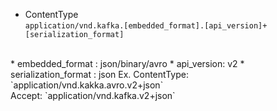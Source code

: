 * ContentType <br>
`application/vnd.kafka.[embedded_format].[api_version]+[serialization_format]`
<br>
* embedded_format : json/binary/avro
* api_version: v2
* serialization_format : json
Ex. ContentType: `application/vnd.kakka.avro.v2+json` <br>
    Accept: `application/vnd.kafka.v2+json`
    